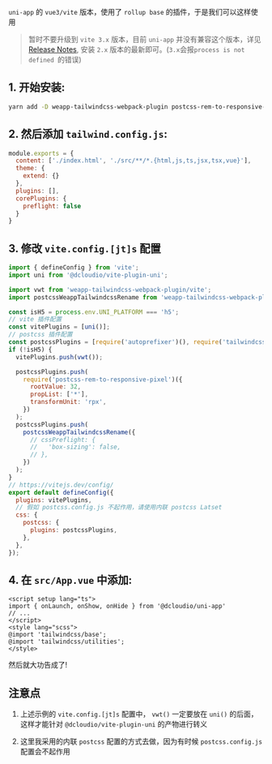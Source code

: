 `uni-app` 的 `vue3/vite` 版本，使用了 `rollup base` 的插件，于是我们可以这样使用

> 暂时不要升级到 `vite 3.x` 版本，目前 `uni-app` 并没有兼容这个版本，详见 [Release Notes](https://update.dcloud.net.cn/hbuilderx/changelog/3.5.2.20220719-alpha.html), 安装 `2.x` 版本的最新即可。(`3.x`会报`process is not defined `的错误)

## 1. 开始安装:

```bash
yarn add -D weapp-tailwindcss-webpack-plugin postcss-rem-to-responsive-pixel tailwindcss postcss autoprefixer
```

## 2. 然后添加 `tailwind.config.js`:

```js
module.exports = {
  content: ['./index.html', './src/**/*.{html,js,ts,jsx,tsx,vue}'],
  theme: {
    extend: {}
  },
  plugins: [],
  corePlugins: {
    preflight: false
  }
}
```

## 3. 修改 `vite.config.[jt]s` 配置

```js
import { defineConfig } from 'vite';
import uni from '@dcloudio/vite-plugin-uni';

import vwt from 'weapp-tailwindcss-webpack-plugin/vite';
import postcssWeappTailwindcssRename from 'weapp-tailwindcss-webpack-plugin/postcss';

const isH5 = process.env.UNI_PLATFORM === 'h5';
// vite 插件配置
const vitePlugins = [uni()];
// postcss 插件配置
const postcssPlugins = [require('autoprefixer')(), require('tailwindcss')()];
if (!isH5) {
  vitePlugins.push(vwt());

  postcssPlugins.push(
    require('postcss-rem-to-responsive-pixel')({
      rootValue: 32,
      propList: ['*'],
      transformUnit: 'rpx',
    })
  );
  postcssPlugins.push(
    postcssWeappTailwindcssRename({
      // cssPreflight: {
      //   'box-sizing': false,
      // },
    })
  );
}
// https://vitejs.dev/config/
export default defineConfig({
  plugins: vitePlugins,
  // 假如 postcss.config.js 不起作用，请使用内联 postcss Latset
  css: {
    postcss: {
      plugins: postcssPlugins,
    },
  },
});

```

## 4. 在 `src/App.vue` 中添加:

```vue
<script setup lang="ts">
import { onLaunch, onShow, onHide } from '@dcloudio/uni-app'
// ...
</script>
<style lang="scss">
@import 'tailwindcss/base';
@import 'tailwindcss/utilities';
</style>
```

然后就大功告成了!

## 注意点

1. 上述示例的 `vite.config.[jt]s` 配置中， `vwt()` 一定要放在 `uni()` 的后面，这样才能针对 `@dcloudio/vite-plugin-uni` 的产物进行转义

2. 这里我采用的内联 `postcss` 配置的方式去做，因为有时候 `postcss.config.js` 配置会不起作用